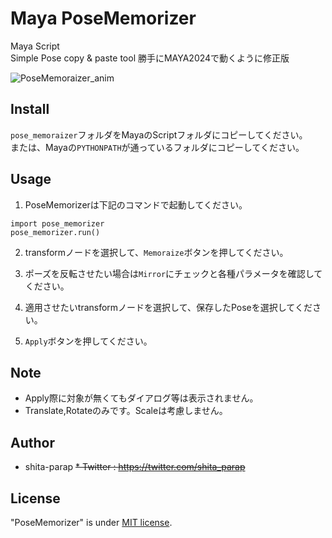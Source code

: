 # Maya PoseMemorizer
Maya Script  
Simple Pose copy & paste tool
勝手にMAYA2024で動くように修正版

![PoseMemoraizer_anim](https://user-images.githubusercontent.com/20962065/93213976-874c3280-f79f-11ea-82c3-4176d4b22668.gif)

## Install

`pose_memoraizer`フォルダをMayaのScriptフォルダにコピーしてください。  
または、Mayaの`PYTHONPATH`が通っているフォルダにコピーしてください。

## Usage
1. PoseMemorizerは下記のコマンドで起動してください。
```
import pose_memorizer
pose_memorizer.run()
```
2. transformノードを選択して、`Memoraize`ボタンを押してください。

3. ポーズを反転させたい場合は`Mirror`にチェックと各種パラメータを確認してください。

4. 適用させたいtransformノードを選択して、保存したPoseを選択してください。

5. `Apply`ボタンを押してください。


## Note

* Apply際に対象が無くてもダイアログ等は表示されません。
* Translate,Rotateのみです。Scaleは考慮しません。

## Author

* shita-parap
~~* Twitter : https://twitter.com/shita_parap~~


## License

"PoseMemorizer" is under [MIT license](https://en.wikipedia.org/wiki/MIT_License).
